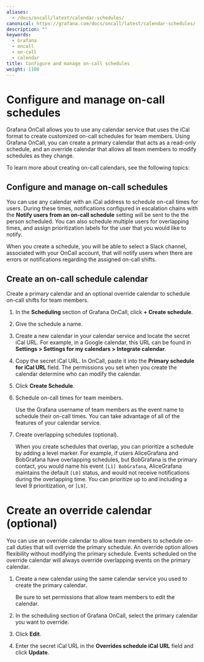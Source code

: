 ```yaml
---
aliases:
  - /docs/oncall/latest/calendar-schedules/
canonical: https://grafana.com/docs/oncall/latest/calendar-schedules/
description: ""
keywords:
  - Grafana
  - oncall
  - on-call
  - calendar
title: Configure and manage on-call schedules
weight: 1100
---
```


# Configure and manage on-call schedules

Grafana OnCall allows you to use any calendar service that uses the iCal format to create customized on-call schedules
for team members. Using Grafana OnCall, you can create a primary calendar that acts as a read-only schedule, and an
override calendar that allows all team members to modify schedules as they change.

To learn more about creating on-call calendars, see the following topics:

## Configure and manage on-call schedules

You can use any calendar with an iCal address to schedule on-call times for users. During these times, notifications
configured in escalation chains with the **Notify users from an on-call schedule** setting will be sent to the the person
scheduled. You can also schedule multiple users for overlapping times, and assign prioritization labels for the user
that you would like to notify.

When you create a schedule, you will be able to select a Slack channel, associated with your OnCall account, that will
notify users when there are errors or notifications regarding the assigned on-call shifts.

## Create an on-call schedule calendar

Create a primary calendar and an optional override calendar to schedule on-call shifts for team members.

1. In the **Scheduling** section of Grafana OnCall, click **+ Create schedule**.
1. Give the schedule a name.
1. Create a new calendar in your calendar service and locate the secret iCal URL. For example, in a Google calendar,
   this URL can be found in **Settings > Settings for my calendars > Integrate calendar**.
1. Copy the secret iCal URL. In OnCall, paste it into the **Primary schedule for iCal URL** field.
   The permissions you set when you create the calendar determine who can modify the calendar.
1. Click **Create Schedule**.
1. Schedule on-call times for team members.

   Use the Grafana username of team members as the event name to schedule their on-call times. You can take advantage
   of all of the features of your calendar service.

1. Create overlapping schedules (optional).

   When you create schedules that overlap, you can prioritize a schedule by adding a level marker. For example, if users
   AliceGrafana and BobGrafana have overlapping schedules, but BobGrafana is the primary contact, you would name his
   event `[L1] BobGrafana`, AliceGrafana maintains the default `[L0]` status, and would not receive notifications during
   the overlapping time. You can prioritize up to and including a level 9 prioritization, or `[L9]`.

# Create an override calendar (optional)

You can use an override calendar to allow team members to schedule on-call duties that will override the primary schedule.
An override option allows flexibility without modifying the primary schedule. Events scheduled on the override calendar
will always override overlapping events on the primary calendar.

1. Create a new calendar using the same calendar service you used to create the primary calendar.

   Be sure to set permissions that allow team members to edit the calendar.

1. In the scheduling section of Grafana OnCall, select the primary calendar you want to override.
1. Click **Edit**.
1. Enter the secret iCal URL in the **Overrides schedule iCal URL** field and click **Update**.
